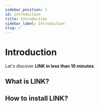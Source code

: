 ```yaml
---
sidebar_position: 1
id: introduction
title: Introduction
sidebar_label: Introduction
slug: /
---
```


# Introduction

Let's discover **LINK in less than 10 minutes**.

## What is LINK?

## How to install LINK?
